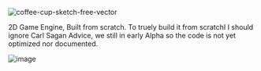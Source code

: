 

![coffee-cup-sketch-free-vector](https://user-images.githubusercontent.com/30572267/163692844-4bdadf2a-5b95-4123-875a-c52b9ea3c75b.jpg)


2D Game Engine, Built from scratch. To truely build it from scratchI I should ignore Carl Sagan Advice, we still in early Alpha so the code is
not yet optimized nor documented.

![image](https://user-images.githubusercontent.com/30572267/163692623-3f9bb2a5-0b20-4e9d-9d90-f32f49d155e7.png)

